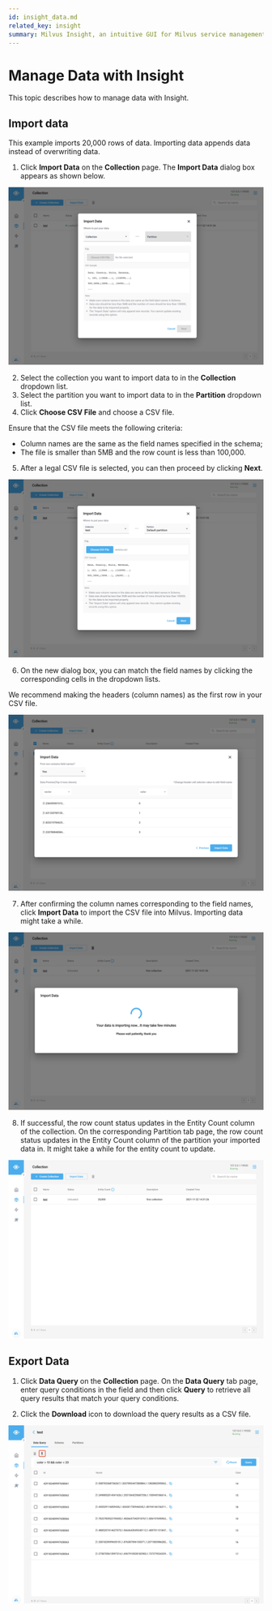 ```yaml
---
id: insight_data.md
related_key: insight
summary: Milvus Insight, an intuitive GUI for Milvus service management.
---
```


# Manage Data with Insight

This topic describes how to manage data with Insight.

## Import data

This example imports 20,000 rows of data. Importing data appends data instead of overwriting data.

1. Click **Import Data** on the **Collection** page. The **Import Data** dialog box appears as shown below.

![Import Data](../../../../assets/insight_data1.png)

2. Select the collection you want to import data to in the **Collection** dropdown list.
3. Select the partition you want to import data to in the **Partition** dropdown list.
4. Click **Choose CSV File** and choose a CSV file.

<div class="alert note"> Ensure that the CSV file meets the following criteria:
<ul>
<li>Column names are the same as the field names specified in the schema;</li>
<li>The file is smaller than 5MB and the row count is less than 100,000.</li>
</ul>
</div>

5. After a legal CSV file is selected, you can then proceed by clicking **Next**.

![Import Data](../../../../assets/insight_data2.png)

6. On the new dialog box, you can match the field names by clicking the corresponding cells in the dropdown lists.

<div class="alert note">
We recommend making the headers (column names) as the first row in your CSV file.
</div>

![Import Data](../../../../assets/insight_data3.png)

7. After confirming the column names corresponding to the field names, click **Import Data** to import the CSV file into Milvus. Importing data might take a while.

![Import Data](../../../../assets/insight_data4.png)

8. If successful, the row count status updates in the Entity Count column of the collection. On the corresponding Partition tab page, the row count status updates in the Entity Count column of the  partition your imported data in. It might take a while for the entity count to update.

![Import Data](../../../../assets/insight_data5.png)

## Export Data

1. Click **Data Query** on the **Collection** page. On the **Data Query** tab page, enter query conditions in the field and then click **Query** to retrieve all query results that match your query conditions.

2. Click the **Download** icon to download the query results as a CSV file.

![Export Data](../../../../assets/insight_data6.png)